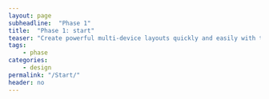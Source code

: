 ```yaml
---
layout: page
subheadline:  "Phase 1"
title:  "Phase 1: start"
teaser: "Create powerful multi-device layouts quickly and easily with the 12-column, nest-able Foundation grid."
tags:
    - phase
categories:
    - design
permalink: "/Start/"
header: no
---
```



